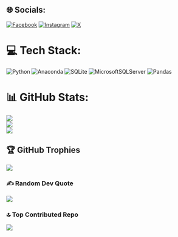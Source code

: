 
## 🌐 Socials:
[![Facebook](https://img.shields.io/badge/Facebook-%231877F2.svg?logo=Facebook&logoColor=white)](https://facebook.com/ege.gultepe.39) [![Instagram](https://img.shields.io/badge/Instagram-%23E4405F.svg?logo=Instagram&logoColor=white)](https://instagram.com/egegultepe) [![X](https://img.shields.io/badge/X-black.svg?logo=X&logoColor=white)](https://x.com/EgeGltepe4) 

# 💻 Tech Stack:
![Python](https://img.shields.io/badge/python-3670A0?style=for-the-badge&logo=python&logoColor=ffdd54) ![Anaconda](https://img.shields.io/badge/Anaconda-%2344A833.svg?style=for-the-badge&logo=anaconda&logoColor=white) ![SQLite](https://img.shields.io/badge/sqlite-%2307405e.svg?style=for-the-badge&logo=sqlite&logoColor=white) ![MicrosoftSQLServer](https://img.shields.io/badge/Microsoft%20SQL%20Server-CC2927?style=for-the-badge&logo=microsoft%20sql%20server&logoColor=white) ![Pandas](https://img.shields.io/badge/pandas-%23150458.svg?style=for-the-badge&logo=pandas&logoColor=white)
# 📊 GitHub Stats:
![](https://github-readme-stats.vercel.app/api?username=EgeGultepe&theme=dark&hide_border=false&include_all_commits=false&count_private=false)<br/>
![](https://github-readme-streak-stats.herokuapp.com/?user=EgeGultepe&theme=dark&hide_border=false)<br/>
![](https://github-readme-stats.vercel.app/api/top-langs/?username=EgeGultepe&theme=dark&hide_border=false&include_all_commits=false&count_private=false&layout=compact)

## 🏆 GitHub Trophies
![](https://github-profile-trophy.vercel.app/?username=EgeGultepe&theme=radical&no-frame=false&no-bg=true&margin-w=4)

### ✍️ Random Dev Quote
![](https://quotes-github-readme.vercel.app/api?type=horizontal&theme=radical)

### 🔝 Top Contributed Repo
![](https://github-contributor-stats.vercel.app/api?username=EgeGultepe&limit=5&theme=dark&combine_all_yearly_contributions=true)

<!-- Proudly created with GPRM ( https://gprm.itsvg.in ) -->
